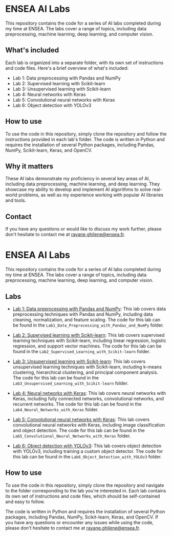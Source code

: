# ENSEA AI Labs

This repository contains the code for a series of AI labs completed during my time at ENSEA. The labs cover a range of topics, including data preprocessing, machine learning, deep learning, and computer vision.

## What's included

Each lab is organized into a separate folder, with its own set of instructions and code files. Here's a brief overview of what's included:

- Lab 1: Data preprocessing with Pandas and NumPy
- Lab 2: Supervised learning with Scikit-learn
- Lab 3: Unsupervised learning with Scikit-learn
- Lab 4: Neural networks with Keras
- Lab 5: Convolutional neural networks with Keras
- Lab 6: Object detection with YOLOv3

## How to use

To use the code in this repository, simply clone the repository and follow the instructions provided in each lab's folder. The code is written in Python and requires the installation of several Python packages, including Pandas, NumPy, Scikit-learn, Keras, and OpenCV.

## Why it matters

These AI labs demonstrate my proficiency in several key areas of AI, including data preprocessing, machine learning, and deep learning. They showcase my ability to develop and implement AI algorithms to solve real-world problems, as well as my experience working with popular AI libraries and tools.

## Contact

If you have any questions or would like to discuss my work further, please don't hesitate to contact me at rayane.ghilene@ensea.fr.



# ENSEA AI Labs

This repository contains the code for a series of AI labs completed during my time at ENSEA. The labs cover a range of topics, including data preprocessing, machine learning, deep learning, and computer vision.

## Labs

- [Lab 1: Data preprocessing with Pandas and NumPy](https://github.com/rayaneghilene/ENSEA_AI_Labs/tree/main/Lab1_Data_Preprocessing_with_Pandas_and_NumPy): This lab covers data preprocessing techniques with Pandas and NumPy, including data cleaning, normalization, and feature scaling. The code for this lab can be found in the `Lab1_Data_Preprocessing_with_Pandas_and_NumPy` folder.

- [Lab 2: Supervised learning with Scikit-learn](https://github.com/rayaneghilene/ENSEA_AI_Labs/tree/main/Lab2_Supervised_Learning_with_Scikit-learn): This lab covers supervised learning techniques with Scikit-learn, including linear regression, logistic regression, and support vector machines. The code for this lab can be found in the `Lab2_Supervised_Learning_with_Scikit-learn` folder.

- [Lab 3: Unsupervised learning with Scikit-learn](https://github.com/rayaneghilene/ENSEA_AI_Labs/tree/main/Lab3_Unsupervised_Learning_with_Scikit-learn): This lab covers unsupervised learning techniques with Scikit-learn, including k-means clustering, hierarchical clustering, and principal component analysis. The code for this lab can be found in the `Lab3_Unsupervised_Learning_with_Scikit-learn` folder.

- [Lab 4: Neural networks with Keras](https://github.com/rayaneghilene/ENSEA_AI_Labs/tree/main/Lab4_Neural_Networks_with_Keras): This lab covers neural networks with Keras, including fully connected networks, convolutional networks, and recurrent networks. The code for this lab can be found in the `Lab4_Neural_Networks_with_Keras` folder.

- [Lab 5: Convolutional neural networks with Keras](https://github.com/rayaneghilene/ENSEA_AI_Labs/tree/main/Lab5_Convolutional_Neural_Networks_with_Keras): This lab covers convolutional neural networks with Keras, including image classification and object detection. The code for this lab can be found in the `Lab5_Convolutional_Neural_Networks_with_Keras` folder.

- [Lab 6: Object detection with YOLOv3](https://github.com/rayaneghilene/ENSEA_AI_Labs/tree/main/Lab6_Object_Detection_with_YOLOv3): This lab covers object detection with YOLOv3, including training a custom object detector. The code for this lab can be found in the `Lab6_Object_Detection_with_YOLOv3` folder.

## How to use

To use the code in this repository, simply clone the repository and navigate to the folder corresponding to the lab you're interested in. Each lab contains its own set of instructions and code files, which should be self-contained and easy to follow.

The code is written in Python and requires the installation of several Python packages, including Pandas, NumPy, Scikit-learn, Keras, and OpenCV. If you have any questions or encounter any issues while using the code, please don't hesitate to contact me at rayane.ghilene@ensea.fr.


